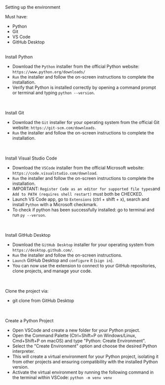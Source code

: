 Setting up the environment

Must have:
  - Python
  - Git
  - VS Code
  - GitHub Desktop
<br> </br>

Install Python
  - Download the `Python` installer from the official Python website: `https://www.python.org/downloads/`
  - `Run` the installer and follow the on-screen instructions to complete the installation.
  - Verify that Python is installed correctly by opening a command prompt or terminal and typing `python --version`.

<br> </br>
Install Git
  - Download the `Git` installer for your operating system from the official Git website: `https://git-scm.com/downloads`.
  - `Run` the installer and follow the on-screen instructions to complete the installation.

<br> </br>
Install Visual Studio Code
  - Download the `VSCode` installer from the official Microsoft website: `https://code.visualstudio.com/download`.
  - `Run` the installer and follow the on-screen instructions to complete the installation.
  - IMPORTANT: `Register Code as an editor for supported file types`and `Add to PATH (requires shell restart)` must both be CHECKED.
  - Launch VS Code app, go to `Extensions` (ctrl + shift + x), search and install `Python` with a Microsoft checkmark.
  - To check if python has been successfully installed: go to terminal and run `py --verson`.

<br> </br>
Install GitHub Desktop
  - Download the `GitHub Desktop` installer for your operating system from `https://desktop.github.com/`.
  - `Run` the installer and follow the on-screen instructions.
  - `Launch` GitHub Desktop and `configure` it (`sign in`).
  - You can now use the extension to connect to your GitHub repositories, clone projects, and manage your code.

<br> </br>
Clone the project via:
- git clone from GitHub Desktop

<br> </br>
Create a Python Project
  - Open VSCode and create a new folder for your Python project.
  - Open the Command Palette (Ctrl+Shift+P on Windows/Linux, Cmd+Shift+P on macOS) and type "Python: Create Environment".
  - Select the "Create Environment" option and choose the desired Python interpreter.
  - This will create a virtual environment for your Python project, isolating it from other projects and ensuring compatibility with the installed Python version.
  - Activate the virtual environment by running the following command in the terminal within VSCode: `python -m venv venv`

